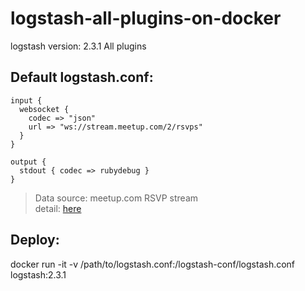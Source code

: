 # logstash-all-plugins-on-docker

logstash version: 2.3.1 All plugins

## Default logstash.conf:

	input {
	  websocket {
	    codec => "json"
	    url => "ws://stream.meetup.com/2/rsvps"
	  }
	}
	
	output {
	  stdout { codec => rubydebug }
	}

>Data source: meetup.com RSVP stream  
>detail: [here](http://www.meetup.com/meetup_api/docs/stream/2/rsvps/#websockets)

## Deploy:

docker run -it -v /path/to/logstash.conf:/logstash-conf/logstash.conf logstash:2.3.1
